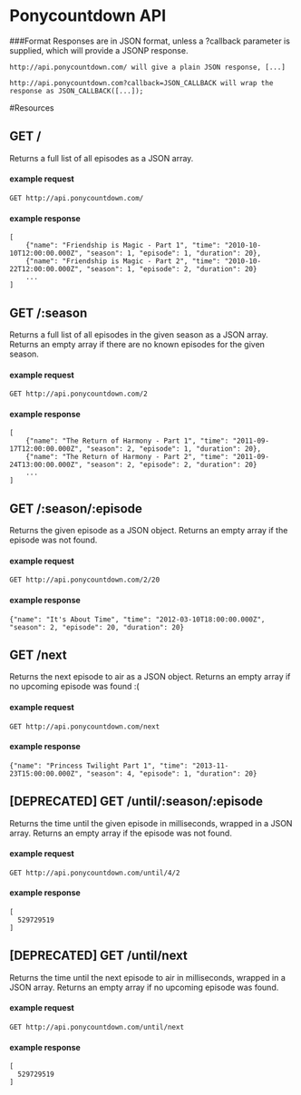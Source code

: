 # Ponycountdown API

###Format
Responses are in JSON format, unless a ?callback parameter is supplied, which will provide a JSONP response.

    http://api.ponycountdown.com/ will give a plain JSON response, [...]  

    http://api.ponycountdown.com?callback=JSON_CALLBACK will wrap the response as JSON_CALLBACK([...]);

#Resources

## GET /
Returns a full list of all episodes as a JSON array.

#### example request
    GET http://api.ponycountdown.com/

#### example response
    [
        {"name": "Friendship is Magic - Part 1", "time": "2010-10-10T12:00:00.000Z", "season": 1, "episode": 1, "duration": 20},
        {"name": "Friendship is Magic - Part 2", "time": "2010-10-22T12:00:00.000Z", "season": 1, "episode": 2, "duration": 20}
        ...
    ]


## GET /:season
Returns a full list of all episodes in the given season as a JSON array. Returns an empty array if there are no known episodes for the given season.

#### example request
    GET http://api.ponycountdown.com/2

#### example response
    [
        {"name": "The Return of Harmony - Part 1", "time": "2011-09-17T12:00:00.000Z", "season": 2, "episode": 1, "duration": 20},
        {"name": "The Return of Harmony - Part 2", "time": "2011-09-24T13:00:00.000Z", "season": 2, "episode": 2, "duration": 20}
        ...
    ]


## GET /:season/:episode
Returns the given episode as a JSON object. Returns an empty array if the episode was not found.

#### example request
    GET http://api.ponycountdown.com/2/20

#### example response
    {"name": "It's About Time", "time": "2012-03-10T18:00:00.000Z", "season": 2, "episode": 20, "duration": 20}


## GET /next
Returns the next episode to air as a JSON object. Returns an empty array if no upcoming episode was found :(

#### example request
    GET http://api.ponycountdown.com/next

#### example response
    {"name": "Princess Twilight Part 1", "time": "2013-11-23T15:00:00.000Z", "season": 4, "episode": 1, "duration": 20}


## [DEPRECATED] GET /until/:season/:episode
Returns the time until the given episode in milliseconds, wrapped in a JSON array. Returns an empty array if the episode was not found.

#### example request
    GET http://api.ponycountdown.com/until/4/2

#### example response
    [
      529729519
    ]


## [DEPRECATED] GET /until/next
Returns the time until the next episode to air in milliseconds, wrapped in a JSON array. Returns an empty array if no upcoming episode was found.

#### example request
    GET http://api.ponycountdown.com/until/next

#### example response
    [
      529729519
    ]